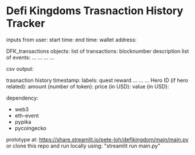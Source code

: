 # Defi Kingdoms Trasnaction History Tracker

inputs from user: 
start time:
end time:
wallet address:

DFK_transactions objects:
    list of transactions:
        blocknumber
        description
        list of events:
            ...
            ...
            ...
            ...


csv output:

trasnaction history 
    timestamp:
    labels: 
        quest reward
        ...
        ...
        ...
    Hero ID (if hero related):
    amount (number of token):
    price (in USD):
    value (in USD):

dependency:
- web3
- eth-event
- pypika
- pycoingecko

prototype at: https://share.streamlit.io/pete-loh/defikingdom/main/main.py
or clone this repo and run locally using: "streamlit run main.py"
